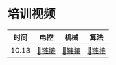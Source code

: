 # 培训视频
|时间|电控|机械|算法|
|:-:|:-:|:-:|:-:|
|10.13|[:link:链接](https://meeting.tencent.com/crm/2M5pq36294)|[:link:链接](https://meeting.tencent.com/crm/23z48d1K06)|[:link:链接](https://meeting.tencent.com/crm/29W5an9l23)|